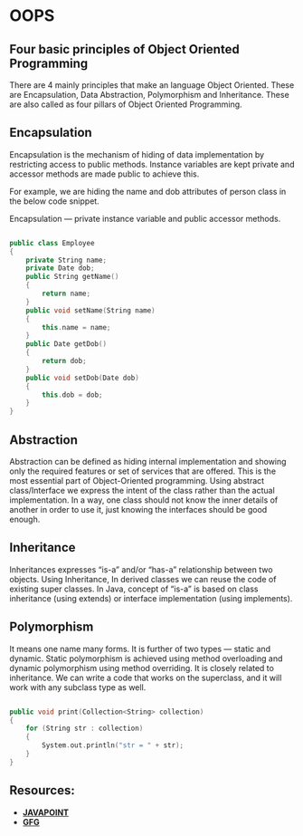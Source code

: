 # OOPS

## Four basic principles of Object Oriented Programming

There are 4 mainly principles that make an language Object Oriented.
These are Encapsulation, Data Abstraction, Polymorphism and Inheritance.
These are also called as four pillars of Object Oriented Programming.

## Encapsulation

Encapsulation is the mechanism of hiding of data implementation by restricting access to public methods.
Instance variables are kept private and accessor methods are made public to achieve this.

For example, we are hiding the name and dob attributes of person class in the below code snippet.

Encapsulation — private instance variable and public accessor methods.

```cpp

public class Employee 
{
    private String name;
    private Date dob;
    public String getName()
    {
        return name;
    }
    public void setName(String name) 
    {
        this.name = name;
    }
    public Date getDob()
    {
        return dob;
    }
    public void setDob(Date dob) 
    {
        this.dob = dob;
    }
}

```

## Abstraction

Abstraction can be defined as hiding internal implementation and showing only the required features or set of services that are offered.
This is the most essential part of Object-Oriented programming.
Using abstract class/Interface we express the intent of the class rather than the actual implementation.
In a way, one class should not know the inner details of another in order to use it, just knowing the interfaces should be good enough.

## Inheritance

Inheritances expresses “is-a” and/or “has-a” relationship between two objects.
Using Inheritance, In derived classes we can reuse the code of existing super classes.
In Java, concept of “is-a” is based on class inheritance (using extends) or interface implementation (using implements).

## Polymorphism

It means one name many forms. It is further of two types — static and dynamic.
Static polymorphism is achieved using method overloading and dynamic polymorphism using method overriding.
It is closely related to inheritance.
We can write a code that works on the superclass, and it will work with any subclass type as well.

```cpp

public void print(Collection<String> collection) 
{
    for (String str : collection)
    {
        System.out.println("str = " + str);
    }
}

```

## **Resources:**

* [**JAVAPOINT**](https://www.interviewbit.com/blog/principles-of-oops/)
* [**GFG**](https://www.geeksforgeeks.org/object-oriented-programming-in-cpp/#intro)
